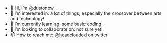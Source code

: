 - 👋 Hi, I’m @dustonbw
- 👀 I’m interested in: a lot of things, especially the crossover between arts and technology!
- 🌱 I’m currently learning: some basic coding
- 💞️ I’m looking to collaborate on: not sure yet!
- 📫 How to reach me: @headclouded on twitter

<!---
dustonbw/dustonbw is a ✨ special ✨ repository because its `README.md` (this file) appears on your GitHub profile.
You can click the Preview link to take a look at your changes.
--->
